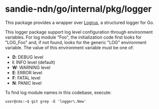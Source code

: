 # sandie-ndn/go/internal/pkg/logger

This package provides a wrapper over [Logrus](https://github.com/sirupsen/logrus), a structured logger for Go.

This logger package support log level configuration through environment variables. For log module "Foo", the initialization code first looks for "LOG\_Foo" and, if not found, looks for the generic "LOG" environment variable.
The value of this environment variable must be one of:

* **D**: DEBUG level
* **I**: INFO level (default)
* **W**: WARNING level
* **E**: ERROR level
* **F**: FATAL level
* **N**: PANIC level

To find log module names in this codebase, execute:

```console
user@cms:~$ git grep -E 'logger\.New'
```
